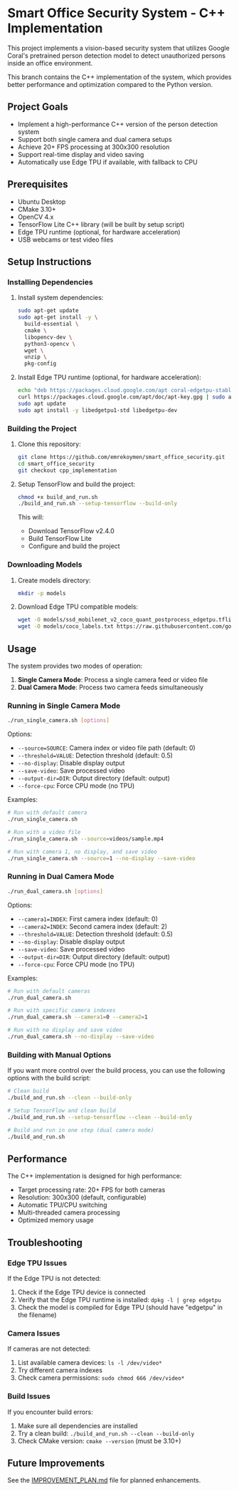 # Smart Office Security System - C++ Implementation

This project implements a vision-based security system that utilizes Google Coral's pretrained person detection model to detect unauthorized persons inside an office environment.

This branch contains the C++ implementation of the system, which provides better performance and optimization compared to the Python version.

## Project Goals

- Implement a high-performance C++ version of the person detection system
- Support both single camera and dual camera setups
- Achieve 20+ FPS processing at 300x300 resolution
- Support real-time display and video saving
- Automatically use Edge TPU if available, with fallback to CPU

## Prerequisites

- Ubuntu Desktop
- CMake 3.10+
- OpenCV 4.x
- TensorFlow Lite C++ library (will be built by setup script)
- Edge TPU runtime (optional, for hardware acceleration)
- USB webcams or test video files

## Setup Instructions

### Installing Dependencies

1. Install system dependencies:
   ```bash
   sudo apt-get update
   sudo apt-get install -y \
     build-essential \
     cmake \
     libopencv-dev \
     python3-opencv \
     wget \
     unzip \
     pkg-config
   ```

2. Install Edge TPU runtime (optional, for hardware acceleration):
   ```bash
   echo "deb https://packages.cloud.google.com/apt coral-edgetpu-stable main" | sudo tee /etc/apt/sources.list.d/coral-edgetpu.list
   curl https://packages.cloud.google.com/apt/doc/apt-key.gpg | sudo apt-key add -
   sudo apt update
   sudo apt install -y libedgetpu1-std libedgetpu-dev
   ```

### Building the Project

1. Clone this repository:
   ```bash
   git clone https://github.com/emrekoymen/smart_office_security.git
   cd smart_office_security
   git checkout cpp_implementation
   ```

2. Setup TensorFlow and build the project:
   ```bash
   chmod +x build_and_run.sh
   ./build_and_run.sh --setup-tensorflow --build-only
   ```

   This will:
   - Download TensorFlow v2.4.0
   - Build TensorFlow Lite
   - Configure and build the project

### Downloading Models

1. Create models directory:
   ```bash
   mkdir -p models
   ```

2. Download Edge TPU compatible models:
   ```bash
   wget -O models/ssd_mobilenet_v2_coco_quant_postprocess_edgetpu.tflite https://github.com/google-coral/test_data/raw/master/ssd_mobilenet_v2_coco_quant_postprocess_edgetpu.tflite
   wget -O models/coco_labels.txt https://raw.githubusercontent.com/google-coral/test_data/master/coco_labels.txt
   ```

## Usage

The system provides two modes of operation:

1. **Single Camera Mode**: Process a single camera feed or video file
2. **Dual Camera Mode**: Process two camera feeds simultaneously

### Running in Single Camera Mode

```bash
./run_single_camera.sh [options]
```

Options:
- `--source=SOURCE`: Camera index or video file path (default: 0)
- `--threshold=VALUE`: Detection threshold (default: 0.5)
- `--no-display`: Disable display output
- `--save-video`: Save processed video
- `--output-dir=DIR`: Output directory (default: output)
- `--force-cpu`: Force CPU mode (no TPU)

Examples:
```bash
# Run with default camera
./run_single_camera.sh

# Run with a video file
./run_single_camera.sh --source=videos/sample.mp4

# Run with camera 1, no display, and save video
./run_single_camera.sh --source=1 --no-display --save-video
```

### Running in Dual Camera Mode

```bash
./run_dual_camera.sh [options]
```

Options:
- `--camera1=INDEX`: First camera index (default: 0)
- `--camera2=INDEX`: Second camera index (default: 2)
- `--threshold=VALUE`: Detection threshold (default: 0.5)
- `--no-display`: Disable display output
- `--save-video`: Save processed video
- `--output-dir=DIR`: Output directory (default: output)
- `--force-cpu`: Force CPU mode (no TPU)

Examples:
```bash
# Run with default cameras
./run_dual_camera.sh

# Run with specific camera indexes
./run_dual_camera.sh --camera1=0 --camera2=1

# Run with no display and save video
./run_dual_camera.sh --no-display --save-video
```

### Building with Manual Options

If you want more control over the build process, you can use the following options with the build script:

```bash
# Clean build
./build_and_run.sh --clean --build-only

# Setup TensorFlow and clean build
./build_and_run.sh --setup-tensorflow --clean --build-only

# Build and run in one step (dual camera mode)
./build_and_run.sh
```

## Performance

The C++ implementation is designed for high performance:

- Target processing rate: 20+ FPS for both cameras
- Resolution: 300x300 (default, configurable)
- Automatic TPU/CPU switching
- Multi-threaded camera processing
- Optimized memory usage

## Troubleshooting

### Edge TPU Issues

If the Edge TPU is not detected:
1. Check if the Edge TPU device is connected
2. Verify that the Edge TPU runtime is installed: `dpkg -l | grep edgetpu`
3. Check the model is compiled for Edge TPU (should have "edgetpu" in the filename)

### Camera Issues

If cameras are not detected:
1. List available camera devices: `ls -l /dev/video*`
2. Try different camera indexes
3. Check camera permissions: `sudo chmod 666 /dev/video*`

### Build Issues

If you encounter build errors:
1. Make sure all dependencies are installed
2. Try a clean build: `./build_and_run.sh --clean --build-only`
3. Check CMake version: `cmake --version` (must be 3.10+)

## Future Improvements

See the [IMPROVEMENT_PLAN.md](IMPROVEMENT_PLAN.md) file for planned enhancements. 